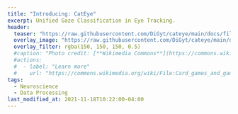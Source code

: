 ```yaml
---
title: "Introducing: CatEye"
excerpt: Unified Gaze Classification in Eye Tracking.
header:
  teaser: "https://raw.githubusercontent.com/DiGyt/cateye/main/docs/files/imgs/cateye_header.png"
  overlay_image: "https://raw.githubusercontent.com/DiGyt/cateye/main/docs/files/imgs/cateye_header.png"
  overlay_filter: rgba(150, 150, 150, 0.5)
  #caption: "Photo credit: [**Wikimedia Commons**](https://commons.wikimedia.org/wiki/)"
  #actions:
  #  - label: "Learn more"
  #    url: "https://commons.wikimedia.org/wiki/File:Card_games_and_game_tokens_01.jpg"
tags:
  - Neuroscience
  - Data Processing
last_modified_at: 2021-11-18T10:22:00-04:00
---
```


<style>
iframe{height:16500px !important;}
</style>

<!--https://github.com/yusanshi/embed-like-gist This is a beautiful way of embedding stuff directly from github-->
<script src="https://emgithub.com/DiGyt/cateye/blob/main/example_minimal_use.ipynb"></script>
